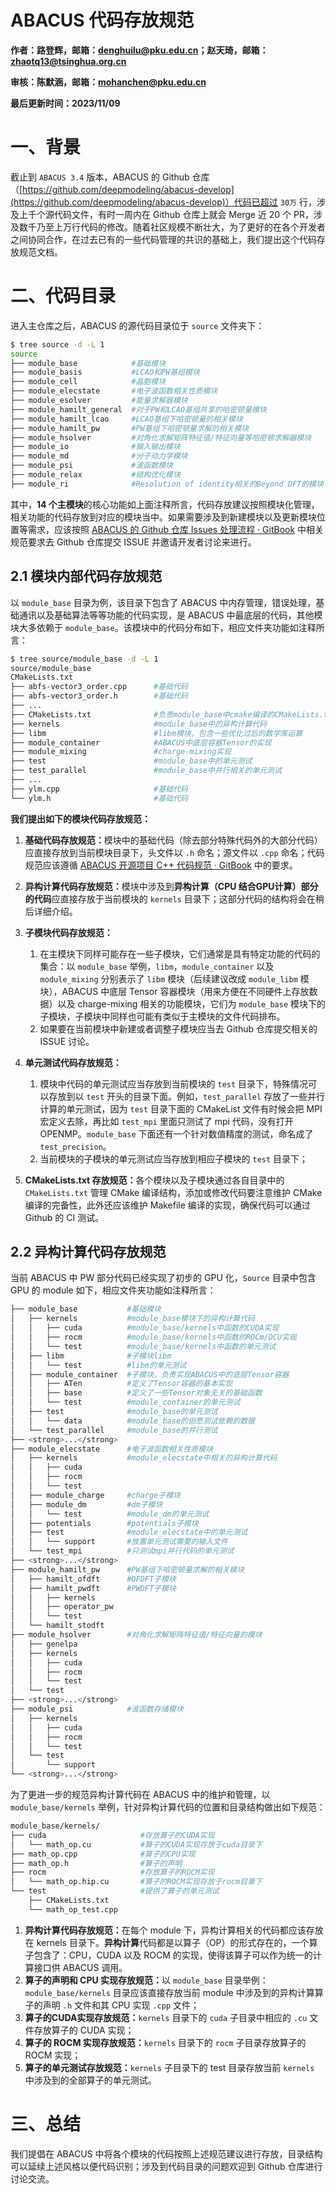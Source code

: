 # ABACUS 代码存放规范

<strong>作者：路登辉，邮箱：denghuilu@pku.edu.cn；赵天琦，邮箱：zhaotq13@tsinghua.org.cn</strong>

<strong>审核：陈默涵，邮箱：mohanchen@pku.edu.cn</strong>

<strong>最后更新时间：2023/11/09</strong>

# 一、背景

截止到 `ABACUS 3.4` 版本，ABACUS 的 Github 仓库（[https://github.com/deepmodeling/abacus-develop](https://github.com/deepmodeling/abacus-develop)）代码已超过 `30万` 行，涉及上千个源代码文件，有时一周内在 Github 仓库上就会 Merge 近 20 个 PR，涉及数千乃至上万行代码的修改。随着社区规模不断壮大，为了更好的在各个开发者之间协同合作，在过去已有的一些代码管理的共识的基础上，我们提出这个代码存放规范文档。

# 二、代码目录

进入主仓库之后，ABACUS 的源代码目录位于 `source` 文件夹下：

```bash
$ tree source -d -L 1
source
├── module_base            #基础模块
├── module_basis           #LCAO和PW基组模块
├── module_cell            #晶胞模块
├── module_elecstate       #电子波函数相关性质模块
├── module_esolver         #能量求解器模块
├── module_hamilt_general  #对于PW和LCAO基组共享的哈密顿量模块
├── module_hamilt_lcao     #LCAO基组下哈密顿量的相关模块
├── module_hamilt_pw       #PW基组下哈密顿量求解的相关模块
├── module_hsolver         #对角化求解矩阵特征值/特征向量等哈密顿求解器模块
├── module_io              #输入输出模块
├── module_md              #分子动力学模块
├── module_psi             #波函数模块
├── module_relax           #结构优化模块
├── module_ri              #Resolution of identity相关的Beyond DFT的模块
```

其中，<strong>14 个主模块</strong>的核心功能如上面注释所言，代码存放建议按照模块化管理，相关功能的代码存放到对应的模块当中。如果需要涉及到新建模块以及更新模块位置等需求，应该按照 [ABACUS 的 Github 仓库 Issues 处理流程 · GitBook](https://abacus-user-guide.pages.dev/develop-issue.html) 中相关规范要求去 Github 仓库提交 ISSUE 并邀请开发者讨论来进行。

## 2.1 模块内部代码存放规范

以 `module_base` 目录为例，该目录下包含了 ABACUS 中内存管理，错误处理，基础通讯以及基础算法等等功能的代码实现，是 ABACUS 中最底层的代码，其他模块大多依赖于 `module_base`。该模块中的代码分布如下，相应文件夹功能如注释所言：

```bash
$ tree source/module_base -d -L 1
source/module_base
CMakeLists.txt
├── abfs-vector3_order.cpp      #基础代码
├── abfs-vector3_order.h        #基础代码
├── ... 
├── CMakeLists.txt              #负责module_base中cmake编译的CMakeLists.txt
├── kernels                     #module_base中的异构计算代码
├── libm                        #libm模块，包含一些优化过后的数学库运算
├── module_container            #ABACUS中底层容器Tensor的实现
├── module_mixing               #charge-mixing实现
├── test                        #module_base中的单元测试
├── test_parallel               #module_base中并行相关的单元测试
├── ...
├── ylm.cpp                     #基础代码
└── ylm.h                       #基础代码
```

<strong>我们提出如下的模块代码存放规范：</strong>

1. <strong>基础代码存放规范：</strong>模块中的基础代码（除去部分特殊代码外的大部分代码）应直接存放到当前模块目录下，头文件以 `.h` 命名；源文件以 `.cpp` 命名；代码规范应该遵循 [ABACUS 开源项目 C++ 代码规范 · GitBook](https://abacus-user-guide.pages.dev/develop-C++.html) 中的要求。
2. <strong>异构计算代码存放规范：</strong>模块中涉及到<strong>异构计算（CPU 结合GPU计算）部分的代码</strong>应直接存放于当前模块的 `kernels` 目录下；这部分代码的结构将会在稍后详细介绍。
3. <strong>子模块代码存放规范：</strong>

   1. 在主模块下同样可能存在一些子模块，它们通常是具有特定功能的代码的集合：以 `module_base` 举例，`libm`，`module_container` 以及 `module_mixing` 分别表示了 `libm` 模块（后续建议改成 `module_libm` 模块），ABACUS 中底层 Tensor 容器模块（用来方便在不同硬件上存放数据）以及 charge-mixing 相关的功能模块，它们为 `module_base` 模块下的子模块，子模块中同样也可能有类似于主模块的文件代码排布。
   2. 如果要在当前模块中新建或者调整子模块应当去 Github 仓库提交相关的 ISSUE 讨论。
4. <strong>单元测试代码存放规范：</strong>

   1. 模块中代码的单元测试应当存放到当前模块的 `test` 目录下，特殊情况可以存放到以 `test` 开头的目录下面。例如，`test_parallel` 存放了一些并行计算的单元测试，因为 `test` 目录下面的 CMakeList 文件有时候会把 MPI 宏定义去除，再比如 `test_mpi` 里面只测试了 mpi 代码，没有打开 OPENMP。`module_base` 下面还有一个针对数值精度的测试，命名成了 `test_precision`。
   2. 当前模块的子模块的单元测试应当存放到相应子模块的 `test` 目录下；
5. <strong>CMakeLists.txt 存放规范：</strong>各个模块以及子模块通过各自目录中的 `CMakeLists.txt` 管理 CMake 编译结构，添加或修改代码要注意维护 CMake 编译的完备性，此外还应该维护 Makefile 编译的实现，确保代码可以通过 Github 的 CI 测试。

## 2.2 异构计算代码存放规范

当前 ABACUS 中 PW 部分代码已经实现了初步的 GPU 化，`Source` 目录中包含 GPU 的 module 如下，相应文件夹功能如注释所言：

```bash
├── module_base           #基础模块
│   ├── kernels           #module_base模块下的异构计算代码
│   │   ├── cuda          #module_base/kernels中函数的CUDA实现
│   │   ├── rocm          #module_base/kernels中函数的ROCm/DCU实现
│   │   └── test          #module_base/kernels中函数的单元测试
│   ├── libm              #子模块libm
│   │   └── test          #libm的单元测试
│   ├── module_container  #子模块，负责实现ABACUS中的底层Tensor容器
│   │   ├── ATen          #定义了Tensor容器的基本实现
│   │   ├── base          #定义了一些Tensor对象无关的基础函数
│   │   └── test          #module_container的单元测试
│   ├── test              #module_base的单元测试
│   │   └── data          #module_base的但愿测试依赖的数据        
│   └── test_parallel     #module_base的并行测试
├── <strong>...</strong>
├── module_elecstate      #电子波函数相关性质模块
│   ├── kernels           #module_elecstate中相关的异构计算代码
│   │   ├── cuda
│   │   ├── rocm
│   │   └── test
│   ├── module_charge     #charge子模块
│   ├── module_dm         #dm子模块
│   │   └── test          #module_dm的单元测试
│   ├── potentials        #potentials子模块
│   ├── test              #module_elecstate中的单元测试
│   │   └── support       #放置单元测试需要的输入文件
│   └── test_mpi          #只测试mpi并行代码的单元测试
├── <strong>...</strong>
├── module_hamilt_pw      #PW基组下哈密顿量求解的相关模块
│   ├── hamilt_ofdft      #OFDFT子模块
│   ├── hamilt_pwdft      #PWDFT子模块
│   │   ├── kernels
│   │   ├── operator_pw
│   │   └── test
│   └── hamilt_stodft       
├── module_hsolver        #对角化求解矩阵特征值/特征向量的模块
│   ├── genelpa
│   ├── kernels
│   │   ├── cuda
│   │   ├── rocm
│   │   └── test
│   └── test
├── <strong>...</strong>
├── module_psi            #波函数存储模块
│   ├── kernels
│   │   ├── cuda
│   │   ├── rocm
│   │   └── test
│   └── test
│       └── support
└── <strong>...</strong>
```

为了更进一步的规范异构计算代码在 ABACUS 中的维护和管理，以 `module_base/kernels` 举例，针对异构计算代码的位置和目录结构做出如下规范：

```bash
module_base/kernels/
├── cuda                     #存放算子的CUDA实现
│   └── math_op.cu           #算子的CUDA实现存放于cuda目录下
├── math_op.cpp              #算子的CPU实现
├── math_op.h                #算子的声明
├── rocm                     #存放算子的ROCM实现
│   └── math_op.hip.cu       #算子的ROCM实现存放于rocm目录下
└── test                     #提供了算子的单元测试
    ├── CMakeLists.txt       
    └── math_op_test.cpp
```

1. <strong>异构计算代码存放规范：</strong>在每个 module 下，异构计算相关的代码都应该存放在 kernels 目录下。<strong>异构计算</strong>代码都是以算子（OP）的形式存在的，一个算子包含了：CPU，CUDA 以及 ROCM 的实现，使得该算子可以作为统一的计算接口供 ABACUS 调用。
2. <strong>算子的声明和 CPU 实现存放规范：</strong>以 `module_base` 目录举例：`module_base/kernels` 目录应该直接存放当前 module 中涉及到的异构计算算子的声明 `.h` 文件和其 CPU 实现 `.cpp` 文件；
3. <strong>算子的CUDA实现存放规范：</strong>`kernels` 目录下的 `cuda` 子目录中相应的 `.cu` 文件存放算子的 CUDA 实现；
4. <strong>算子的 ROCM 实现存放规范：</strong>`kernels` 目录下的 `rocm` 子目录存放算子的 ROCM 实现；
5. <strong>算子的单元测试存放规范：</strong>`kernels` 子目录下的 test 目录存放当前 `kernels` 中涉及到的全部算子的单元测试。

# 三、总结

我们提倡在 ABACUS 中将各个模块的代码按照上述规范建议进行存放，目录结构可以延续上述风格以便代码识别；涉及到代码目录的问题欢迎到 Github 仓库进行讨论交流。

